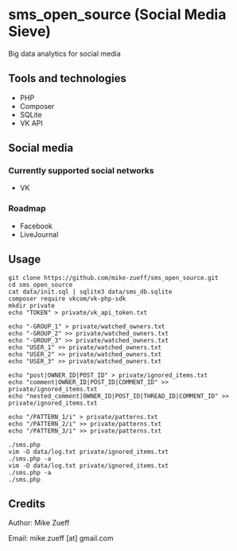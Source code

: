 # sms_open_source (Social Media Sieve)
Big data analytics for social media

## Tools and technologies
- PHP
- Composer
- SQLite
- VK API

## Social media

### Currently supported social networks
- VK

### Roadmap
- Facebook
- LiveJournal

## Usage
```
git clone https://github.com/mike-zueff/sms_open_source.git
cd sms_open_source
cat data/init.sql | sqlite3 data/sms_db.sqlite
composer require vkcom/vk-php-sdk
mkdir private
echo "TOKEN" > private/vk_api_token.txt

echo "-GROUP_1" > private/watched_owners.txt
echo "-GROUP_2" >> private/watched_owners.txt
echo "-GROUP_3" >> private/watched_owners.txt
echo "USER_1" >> private/watched_owners.txt
echo "USER_2" >> private/watched_owners.txt
echo "USER_3" >> private/watched_owners.txt

echo "post|OWNER_ID|POST_ID" > private/ignored_items.txt
echo "comment|OWNER_ID|POST_ID|COMMENT_ID" >> private/ignored_items.txt
echo "nested_comment|OWNER_ID|POST_ID|THREAD_ID|COMMENT_ID" >> private/ignored_items.txt

echo "/PATTERN_1/i" > private/patterns.txt
echo "/PATTERN_2/i" >> private/patterns.txt
echo "/PATTERN_3/i" >> private/patterns.txt

./sms.php
vim -O data/log.txt private/ignored_items.txt
./sms.php -a
vim -O data/log.txt private/ignored_items.txt
./sms.php -a
./sms.php
```

## Credits
Author: Mike Zueff

Email: mike.zueff [at] gmail.com
